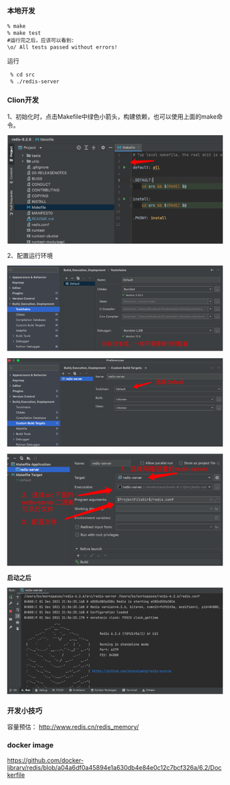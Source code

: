 ### 本地开发

    % make
    % make test
    #运行完之后，应该可以看到:
    \o/ All tests passed without errors!

运行

     % cd src
     % ./redis-server

### Clion开发

1、初始化时，点击Makefile中绿色小箭头，构建依赖，也可以使用上面的make命令。

![image-20211201214229766](assets/image-20211201214229766.png)



2、配置运行环境

![image-20211201215358190](assets/image-20211201215358190.png)



![image-20211201214952246](assets/image-20211201214952246.png)



![image-20211201214811899](assets/image-20211201214811899.png)



**启动之后**

![image-20211201215746360](assets/image-20211201215746360.png)



### 开发小技巧

容量预估： http://www.redis.cn/redis_memory/



### docker image

https://github.com/docker-library/redis/blob/a04a6df0a45894e1a630db4e84e0c12c7bcf326a/6.2/Dockerfile
